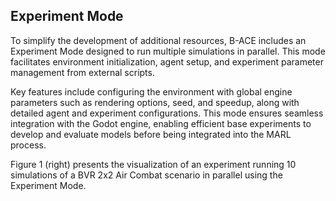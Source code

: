 ## Experiment Mode

To simplify the development of additional resources, B-ACE includes an Experiment Mode designed to run multiple simulations in parallel. This mode facilitates environment initialization, agent setup, and experiment parameter management from external scripts. 

Key features include configuring the environment with global engine parameters such as rendering options, seed, and speedup, along with detailed agent and experiment configurations. This mode ensures seamless integration with the Godot engine, enabling efficient base experiments to develop and evaluate models before being integrated into the MARL process. 


Figure 1 (right) presents the visualization of an experiment running 10 simulations of a BVR 2x2 Air Combat scenario in parallel using the Experiment Mode.
